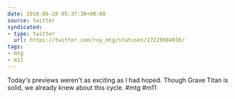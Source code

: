 ```yaml
---
date: 2010-06-28 05:37:30+00:00
source: twitter
syndicated:
- type: twitter
  url: https://twitter.com/roy_mtg/statuses/17229984016/
tags:
- mtg
- m11
---
```


Today's previews weren't as exciting as I had hoped. Though Grave Titan is solid, we already knew about this cycle. #mtg #m11